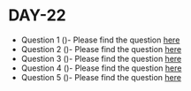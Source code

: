 # DAY-22

* Question 1 ()- Please find the question [here](./Question-1/question.pdf)
* Question 2 ()- Please find the question [here](https://leetcode.com/problems/longest-palindromic-substring/)
* Question 3 ()- Please find the question [here](https://leetcode.com/problems/median-of-two-sorted-arrays/)
* Question 4 ()- Please find the question [here](./Question-4/question.pdf)
* Question 5 ()- Please find the question [here](./Question-5/question.pdf)
